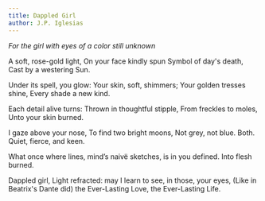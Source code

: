 ```yaml
---
title: Dappled Girl
author: J.P. Iglesias
---
```


*For the girl with eyes of a color still unknown*

A soft, rose-gold light,
On your face kindly spun
Symbol of day's death,
Cast by a westering Sun.

Under its spell, you glow:
Your skin, soft, shimmers;
Your golden tresses shine,
Every shade a new kind.

Each detail alive turns:
Thrown in thoughtful stipple,
From freckles to moles,
Unto your skin burned.

I gaze above your nose,
To find two bright moons,
Not grey, not blue. Both.
Quiet, fierce, and keen.

What once where lines,
mind’s naivë sketches,
is in you defined.
Into flesh burned.

Dappled girl,
Light refracted:
may I learn to see,
in those, your eyes,
(Like in Beatrix's Dante did)
the Ever-Lasting Love,
the Ever-Lasting Life.